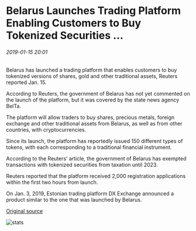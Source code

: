 # Belarus Launches Trading Platform Enabling Customers to Buy Tokenized Securities ...

###### 2019-01-15 20:01

Belarus has launched a trading platform that enables customers to buy tokenized versions of shares, gold and other traditional assets, Reuters reported Jan. 15.

According to Reuters, the government of Belarus has not yet commented on the launch of the platform, but it was covered by the state news agency BelTa.

The platform will allow traders to buy shares, precious metals, foreign exchange and other traditional assets from Belarus, as well as from other countries, with cryptocurrencies.

Since its launch, the platform has reportedly issued 150 different types of tokens, with each corresponding to a traditional financial instrument.

According to the Reuters’ article, the government of Belarus has exempted transactions with tokenized securities from taxation until 2023.

Reuters reported that the platform received 2,000 registration applications within the first two hours from launch.

On Jan. 3, 2019, Estonian trading platform DX Exchange announced a product similar to the one that was launched by Belarus.

[Original source](https://cointelegraph.com/news/belarus-launches-trading-platform-enabling-customers-to-buy-tokenized-securities)

![stats](https://c.statcounter.com/11760860/0/a89fa40b/1/ "stats")